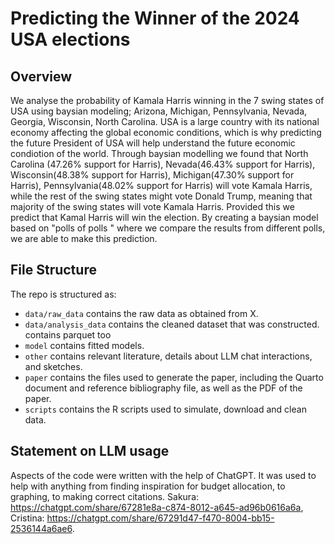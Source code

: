 # Predicting the Winner of the 2024 USA elections

## Overview
We analyse the probability of Kamala Harris winning in the 7 swing states of USA using baysian modeling; Arizona, Michigan, Pennsylvania, Nevada, Georgia, Wisconsin, North Carolina. USA is a large country with its national economy affecting the global economic conditions, which is why predicting the future President of USA will help understand the future economic condiotion of the world. Through baysian modelling we found that North Carolina (47.26% support for Harris), Nevada(46.43% support for Harris), Wisconsin(48.38% support for Harris), Michigan(47.30% support for Harris), Pennsylvania(48.02% support for Harris) will vote Kamala Harris, while the rest of the swing states might vote Donald Trump, meaning that majority of the swing states will vote Kamala Harris. Provided this we predict that Kamal Harris will win the election. By creating a baysian model based on "polls of polls " where we compare the results from different polls, we are able to make this prediction. 

## File Structure

The repo is structured as:

-   `data/raw_data` contains the raw data as obtained from X.
-   `data/analysis_data` contains the cleaned dataset that was constructed. contains parquet too
-   `model` contains fitted models. 
-   `other` contains relevant literature, details about LLM chat interactions, and sketches.
-   `paper` contains the files used to generate the paper, including the Quarto document and reference bibliography file, as well as the PDF of the paper. 
-   `scripts` contains the R scripts used to simulate, download and clean data.


## Statement on LLM usage

Aspects of the code were written with the help of ChatGPT. It was used to help with anything from finding inspiration for budget allocation, to graphing, to making correct citations. Sakura: https://chatgpt.com/share/67281e8a-c874-8012-a645-ad96b0616a6a, Cristina: https://chatgpt.com/share/67291d47-f470-8004-bb15-2536144a6ae6.
